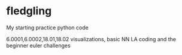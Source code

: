 # fledgling
My starting practice python code

6.0001,6.0002,18.01,18.02 visualizations, basic NN LA coding and the beginner euler challenges



